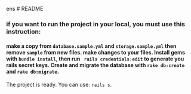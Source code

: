 ens # README

### if you want to run the project in your local, you must use this instruction:

#### make a copy from `database.sample.yml` and `storage.sample.yml` then remove `sample` from new files. make changes to your files. Install gems with `bundle install`, then run ` rails credentials:edit` to generate you rails secret keys. Create and migrate the database with `rake db:create` and `rake db:migrate`.

The project is ready. You can use: `rails s`.
